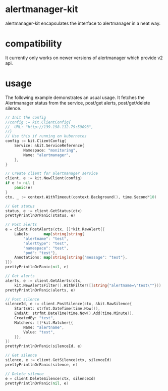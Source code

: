 # alertmanager-kit
alertmanager-kit encapsulates the interface to alertmanager in a neat way.

# compatibility
It currently only works on newer versions of alertmanager which provide v2 api.

# usage
The following example demonstrates an usual usage. It fetches the Alertmanager status from the service, post/get alerts, post/get/delete silence.
```go
// Init the config
//config := kit.ClientConfig{
//	URL: "http://139.198.112.79:59093",
//}
// Use this if running on kubernetes
config := kit.ClientConfig{
    Service: &kit.ServiceReference{
        Namespace: "monitoring",
        Name: "alertmanager",
    },
}

// Create client for alertmanager service
client, e := kit.NewClient(config)
if e != nil {
    panic(e)
}
ctx, _ := context.WithTimeout(context.Background(), time.Second*10)

// Get status
status, e := client.GetStatus(ctx)
prettyPrintlnOrPanic(status, e)

// Post alerts
e = client.PostAlerts(ctx, []*kit.RawAlert{{
    Labels:      map[string]string{
        "alertname": "test",
        "alerttype": "test",
        "namespace": "test",
        "pod": "test"},
    Annotations: map[string]string{"message": "test"},
}})
prettyPrintlnOrPanic(nil, e)

// Get alerts
alerts, e := client.GetAlerts(ctx,
    kit.NewAlertsFilter().WithFilter([]string{"alertname=\"test\""}))
prettyPrintlnOrPanic(alerts, e)

// Post silence
silenceId, e := client.PostSilence(ctx, &kit.RawSilence{
    StartsAt: strfmt.DateTime(time.Now()),
    EndsAt: strfmt.DateTime(time.Now().Add(time.Minute)),
    CreatedBy: "test",
    Matchers: []*kit.Matcher{{
        Name: "alertname",
        Value: "test",
    }},
})
prettyPrintlnOrPanic(silenceId, e)

// Get silence
silence, e := client.GetSilence(ctx, silenceId)
prettyPrintlnOrPanic(silence, e)

// Delete silence
e = client.DeleteSilence(ctx, silenceId)
prettyPrintlnOrPanic(nil, e)
```